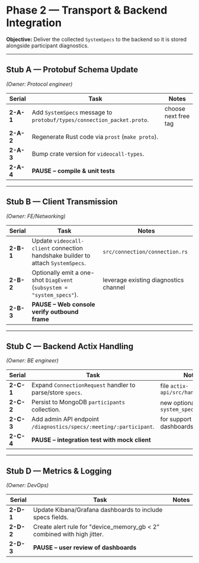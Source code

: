 # Phase 2 — Transport & Backend Integration

**Objective:** Deliver the collected `SystemSpecs` to the backend so it is stored alongside participant diagnostics.

---

## Stub A — Protobuf Schema Update  
*(Owner: Protocol engineer)*

| Serial | Task | Notes |
|--------|------|-------|
| **2-A-1** | Add `SystemSpecs` message to `protobuf/types/connection_packet.proto`. | choose next free tag |
| **2-A-2** | Regenerate Rust code via `prost` (`make proto`). |  |
| **2-A-3** | Bump crate version for `videocall-types`. |  |
| **2-A-4** | **PAUSE – compile & unit tests** |  |

---

## Stub B — Client Transmission  
*(Owner: FE/Networking)*

| Serial | Task | Notes |
|--------|------|-------|
| **2-B-1** | Update `videocall-client` connection handshake builder to attach `SystemSpecs`. | `src/connection/connection.rs` |
| **2-B-2** | Optionally emit a one-shot `DiagEvent` (`subsystem = "system_specs"`). | leverage existing diagnostics channel |
| **2-B-3** | **PAUSE – Web console verify outbound frame** |  |

---

## Stub C — Backend Actix Handling  
*(Owner: BE engineer)*

| Serial | Task | Notes |
|--------|------|-------|
| **2-C-1** | Expand `ConnectionRequest` handler to parse/store `specs`. | file `actix-api/src/handlers/*.rs` |
| **2-C-2** | Persist to MongoDB `participants` collection. | new optional field `system_specs` |
| **2-C-3** | Add admin API endpoint `/diagnostics/specs/:meeting/:participant`. | for support dashboards |
| **2-C-4** | **PAUSE – integration test with mock client** |  |

---

## Stub D — Metrics & Logging  
*(Owner: DevOps)*

| Serial | Task | Notes |
|--------|------|-------|
| **2-D-1** | Update Kibana/Grafana dashboards to include specs fields. |  |
| **2-D-2** | Create alert rule for "device_memory_gb < 2" combined with high jitter. |  |
| **2-D-3** | **PAUSE – user review of dashboards** |  |

